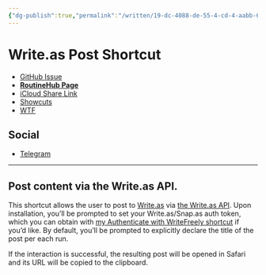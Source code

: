 ```yaml
---
{"dg-publish":true,"permalink":"/written/19-dc-4088-de-55-4-cd-4-aabb-668-f08-b5-ee-65/","dgHomeLink":true,"dgPassFrontmatter":false}
---
```


# Write.as Post Shortcut 
- [GitHub Issue](https://github.com/extratone/i/issues/189)
- [**RoutineHub Page**](https://routinehub.co/shortcut/11698)
- [iCloud Share Link](https://www.icloud.com/shortcuts/cbd91b2486af4f70a8c068bf3b79b19d)
- [Showcuts](https://showcuts.app/share/view/cbd91b2486af4f70a8c068bf3b79b19d)
- [WTF](https://davidblue.wtf/drafts/19DC4088-DE55-4CD4-AABB-668F08B5EE65.html)

## Social

- [Telegram](https://t.me/extratone/11219)

---

## Post content via the Write.as API.

This shortcut allows the user to post to [Write.as](https://write.as/join/4bqc8482) via [the Write.as API](https://developers.write.as/docs/api). Upon installation, you’ll be prompted to set your Write.as/Snap.as auth token, which you can obtain with [my Authenticate with WriteFreely shortcut](https://routinehub.co/shortcut/11589/) if you’d like. By default, you’ll be prompted to explicitly declare the title of the post per each run.

If the interaction is successful, the resulting post will be opened in Safari and its URL will be copied to the clipboard.